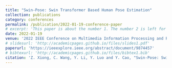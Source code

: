 ```yaml
---
title: "Swin-Pose: Swin Transformer Based Human Pose Estimation"
collection: publications
category: conferences
permalink: /publication/2022-01-19-conference-paper
# excerpt: 'This paper is about the number 1. The number 2 is left for future work.'
date: 2022-01-19
venue: '2022 IEEE Conference on Multimedia Information Processing and Retrieval (MIPR)'
# slidesurl: 'http://academicpages.github.io/files/slides1.pdf'
paperurl: 'https://ieeexplore.ieee.org/abstract/document/9874457'
# bibtexurl: 'http://academicpages.github.io/files/bibtex1.bib'
citation: 'Z. Xiong, C. Wang, Y. Li, Y. Luo and Y. Cao, "Swin-Pose: Swin Transformer Based Human Pose Estimation," 2022 IEEE 5th International Conference on Multimedia Information Processing and Retrieval (MIPR), CA, USA, 2022, pp. 228-233, doi: 10.1109/MIPR54900.2022.00048. keywords: {Computer vision;Fuses;Computational modeling;Pose estimation;Computer architecture;Information processing;Transformers;Human Pose Estimation;Swin Trans-former;CNN;Feature Pyramid},'
---
```

